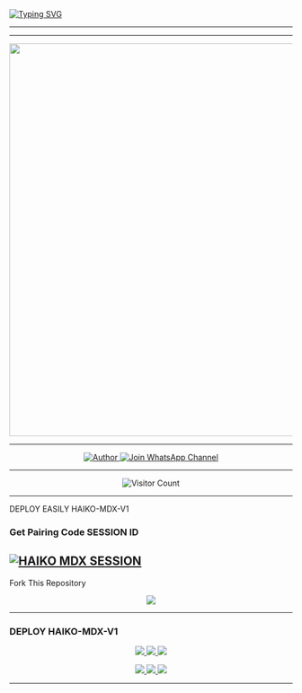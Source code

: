 <a href="https://git.io/typing-svg">
  <img src="https://readme-typing-svg.demolab.com?font=Anton&size=80&pause=1000&color=FF0000&center=true&vCenter=true&width=1000&height=200&lines=RAHEEM-XMD-2;VERSION+2025;BY+DEV+RAHEEM-CM" alt="Typing SVG" />
</a>

---
---

<p align="center">
  <img src="https://files.catbox.moe/vgb4cw.jpg" width="700"/>
</p>

---

<p align="center">
  <a href="https://github.com/Raheem-cm">
    <img title="Author" src="https://img.shields.io/badge/Author-DEV%20Raheem-cm-ff004d?style=for-the-badge&logo=github&logoColor=white" />

  </a>
  <a href="https://whatsapp.com/channel/0029VbAffhD2ZjChG9DX922r">
    <img title="Join WhatsApp Channel" src="https://img.shields.io/badge/Join-WhatsApp%20Channel-25D366?style=for-the-badge&logo=whatsapp&logoColor=white" />
  </a>
</p>

---

<p align="center">
  <img src="https://profile-counter.glitch.me/RAHEEM-XMD-2/count.svg" alt="Visitor Count" />
</p>

---

DEPLOY EASILY HAIKO-MDX-V1 

### Get Pairing Code SESSION ID


[![HAIKO MDX SESSION](https://img.shields.io/badge/HAIKO%20-MDX%20SESSION-25D366?style=for-the-badge&logo=whatsapp&logoColor=white)](https://haiko-mdx-v2-session.onrender.com)
---

 Fork This Repository

 <p align="center">
  <a href="https://github.com/Raheem-cm/RAHEEM-XMD-2">
    <img src="https://img.shields.io/badge/Fork%20This-Repository-8A2BE2?style=for-the-badge&logo=github&logoColor=white" />
  </a>
</p>

---

### DEPLOY HAIKO-MDX-V1

<p align="center">
  <a href="https://replit.com/Raheem-cm">
    <img src="https://img.shields.io/badge/Deploy%20To%20Replit-FFA500?style=for-the-badge&logo=replit&logoColor=white" />
  </a>
  <a href="https://railway.app/new/template?template=https://github.com/Raheem-cm/RAHEEM-XMD-2">
    <img src="https://img.shields.io/badge/Deploy%20To%20Railway-8B5CF6?style=for-the-badge&logo=railway&logoColor=white" />
  </a>
  <a href="https://render.com/">
    <img src="https://img.shields.io/badge/Deploy%20To%20Render-06B6D4?style=for-the-badge&logo=render&logoColor=white" />
  </a>
</p>

<p align="center">
  <a href="https://dashboard.heroku.com/new?template=https://github.com/Raheem-cm/RAHEEM-XMD-2/tree/main">
    <img src="https://img.shields.io/badge/Deploy-Heroku-FF004D?style=for-the-badge&logo=heroku&logoColor=white" />
  </a>
  <a href="https://host.talkdrove.com/share-bot/82">
    <img src="https://img.shields.io/badge/Deploy-TaikDrove-6971FF?style=for-the-badge&logo=google-cloud&logoColor=white" />
  </a>
  <a href="https://app.koyeb.com/services/deploy?type=git&repository=Raheem-cm/RAHEEM-XMD-2&ports=3000">
    <img src="https://img.shields.io/badge/Deploy-Koyeb-FF009D?style=for-the-badge&logo=koyeb&logoColor=white" />
  </a>
</p>

---

